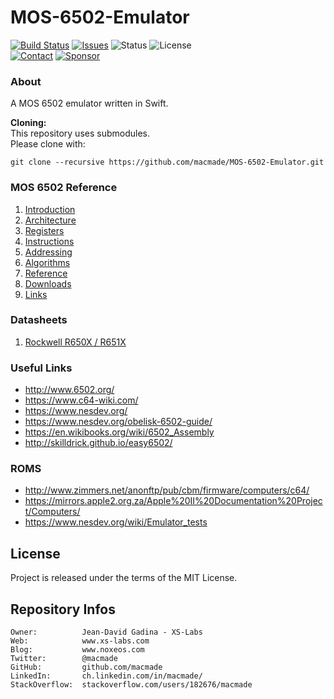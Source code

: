 MOS-6502-Emulator
=================

[![Build Status](https://img.shields.io/github/actions/workflow/status/macmade/MOS-6502-Emulator/ci-mac.yaml?label=macOS&logo=apple)](https://github.com/macmade/MOS-6502-Emulator/actions/workflows/ci-mac.yaml)
[![Issues](http://img.shields.io/github/issues/macmade/MOS-6502-Emulator.svg?logo=github)](https://github.com/macmade/MOS-6502-Emulator/issues)
![Status](https://img.shields.io/badge/status-active-brightgreen.svg?logo=git)
![License](https://img.shields.io/badge/license-mit-brightgreen.svg?logo=open-source-initiative)  
[![Contact](https://img.shields.io/badge/follow-@macmade-blue.svg?logo=twitter&style=social)](https://twitter.com/macmade)
[![Sponsor](https://img.shields.io/badge/sponsor-macmade-pink.svg?logo=github-sponsors&style=social)](https://github.com/sponsors/macmade)

### About

A MOS 6502 emulator written in Swift.

**Cloning:**  
This repository uses submodules.  
Please clone with:

    git clone --recursive https://github.com/macmade/MOS-6502-Emulator.git

### MOS 6502 Reference

  1. [Introduction](https://github.com/macmade/MOS-6502-Emulator/blob/main/Reference/1-Introduction.md)
  2. [Architecture](https://github.com/macmade/MOS-6502-Emulator/blob/main/Reference/2-Architecture.md)
  3. [Registers](https://github.com/macmade/MOS-6502-Emulator/blob/main/Reference/3-Registers.md)
  4. [Instructions](https://github.com/macmade/MOS-6502-Emulator/blob/main/Reference/4-Instructions.md)
  5. [Addressing](https://github.com/macmade/MOS-6502-Emulator/blob/main/Reference/5-Addressing.md)
  6. [Algorithms](https://github.com/macmade/MOS-6502-Emulator/blob/main/Reference/6-Algorithms.md)
  7. [Reference](https://github.com/macmade/MOS-6502-Emulator/blob/main/Reference/7-Reference.md)
  8. [Downloads](https://github.com/macmade/MOS-6502-Emulator/blob/main/Reference/8-Downloads.md)
  9. [Links](https://github.com/macmade/MOS-6502-Emulator/blob/main/Reference/9-Links.md)

### Datasheets

  1. [Rockwell R650X / R651X](https://github.com/macmade/MOS-6502-Emulator/blob/main/Datasheets/Rockwell-R650X-R651X.pdf)

### Useful Links

  - http://www.6502.org/
  - https://www.c64-wiki.com/
  - https://www.nesdev.org/
  - https://www.nesdev.org/obelisk-6502-guide/
  - https://en.wikibooks.org/wiki/6502_Assembly
  - http://skilldrick.github.io/easy6502/
  
### ROMS

  - http://www.zimmers.net/anonftp/pub/cbm/firmware/computers/c64/
  - https://mirrors.apple2.org.za/Apple%20II%20Documentation%20Project/Computers/
  - https://www.nesdev.org/wiki/Emulator_tests

License
-------

Project is released under the terms of the MIT License.

Repository Infos
----------------

    Owner:          Jean-David Gadina - XS-Labs
    Web:            www.xs-labs.com
    Blog:           www.noxeos.com
    Twitter:        @macmade
    GitHub:         github.com/macmade
    LinkedIn:       ch.linkedin.com/in/macmade/
    StackOverflow:  stackoverflow.com/users/182676/macmade
